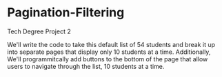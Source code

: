 # Pagination-Filtering
Tech Degree Project 2

We'll write the code to take this default list of 54 students and break it up into separate pages that display only 10 students at a time. 
Additionally, 
We'll programmitcally add buttons to the bottom of the page that allow users to navigate through the list, 10 students at a time.
